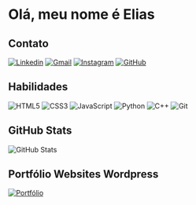# Olá, meu nome é Elias

## Contato
[![Linkedin](https://img.shields.io/badge/Linkedin-000?style=for-the-badge&logo=linkedin&logoColor=blue)](https://www.linkedin.com/in/elias-mathias-sand-243398234/)
[![Gmail](https://img.shields.io/badge/Gmail-000?style=for-the-badge&logo=gmail)](mailto:elias.coder1@gmail.com)
[![Instagram](https://img.shields.io/badge/Instagram-000?style=for-the-badge&logo=instagram)](https://www.instagram.com/estodante/)
[![GitHub](https://img.shields.io/badge/GitHub-100000?style=for-the-badge&logo=github&logoColor=white)](https://github.com/EliasNote)
## Habilidades
![HTML5](https://img.shields.io/badge/HTML5-E34F26?style=for-the-badge&logo=html5&logoColor=white)
![CSS3](https://img.shields.io/badge/CSS3-1572B6?style=for-the-badge&logo=css3&logoColor=white)
![JavaScript](https://img.shields.io/badge/JavaScript-F7DF1E?style=for-the-badge&logo=javascript&logoColor=black)
![Python](https://img.shields.io/badge/python-3670A0?style=for-the-badge&logo=python&logoColor=ffdd54)
![C++](https://img.shields.io/badge/C%2B%2B-00599C?style=for-the-badge&logo=c%2B%2B&logoColor=white)
![Git](https://img.shields.io/badge/GIT-E44C30?style=for-the-badge&logo=git&logoColor=white)
## GitHub Stats
![GitHub Stats](https://github-readme-stats.vercel.app/api?username=EliasNote&theme=transparent&bg_color=000&border_color=ffffff&show_icons=true&icon_color=1246AB&title_color=1246AB&text_color=FFF)
## Portfólio Websites Wordpress
[![Portfólio](https://img.shields.io/badge/Portfólio-100000?style=for-the-badge&logoColor=white)](https://eliassudan.com.br)
